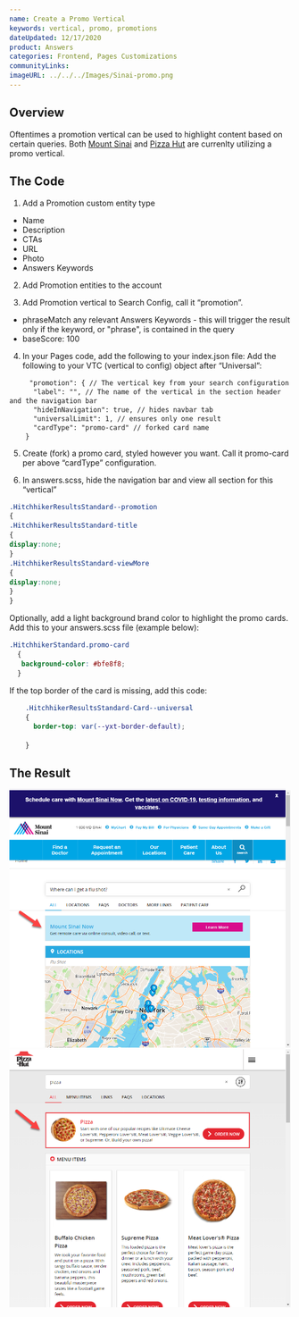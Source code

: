 ```yaml
---
name: Create a Promo Vertical
keywords: vertical, promo, promotions
dateUpdated: 12/17/2020
product: Answers
categories: Frontend, Pages Customizations
communityLinks:
imageURL: ../../../Images/Sinai-promo.png
---
```


## Overview

Oftentimes a promotion vertical can be used to highlight content based on certain queries. Both [Mount Sinai](../../../Images/Sinai-promo.png) and [Pizza Hut](../../../Images/PH-promo.png) are currenlty utilizing a promo vertical.

## The Code

1. Add a Promotion custom entity type
  * Name
  * Description
  * CTAs
  * URL
  * Photo
  * Answers Keywords

2. Add Promotion entities to the account

3. Add Promotion vertical to Search Config, call it “promotion”.
  * phraseMatch any relevant Answers Keywords - this will trigger the result only if the keyword, or "phrase", is contained in the query
  * baseScore: 100

4. In your Pages code, add the following to your index.json file:
Add the following to your VTC (vertical to config) object after “Universal”:
```
     "promotion": { // The vertical key from your search configuration
      "label": "", // The name of the vertical in the section header and the navigation bar
      "hideInNavigation": true, // hides navbar tab
      "universalLimit": 1, // ensures only one result
      "cardType": "promo-card" // forked card name
    }
```

5. Create (fork) a promo card, styled however you want. Call it promo-card per above “cardType” configuration.

6. In answers.scss, hide the navigation bar and view all section for this “vertical”

```css
.HitchhikerResultsStandard--promotion
{
.HitchhikerResultsStandard-title
{
display:none;
}
.HitchhikerResultsStandard-viewMore
{
display:none;
}
}
```
 
Optionally, add a light background brand color to highlight the promo cards. Add this to your answers.scss file (example below):

```css
.HitchhikerStandard.promo-card
  {
   background-color: #bfe8f8;
  }
```

If the top border of the card is missing, add this code:
```css
    .HitchhikerResultsStandard-Card--universal
    {
      border-top: var(--yxt-border-default);
 
    }
```

## The Result

![image](../../../Images/Sinai-promo.png)
![image](../../../Images/PH-promo.png)
